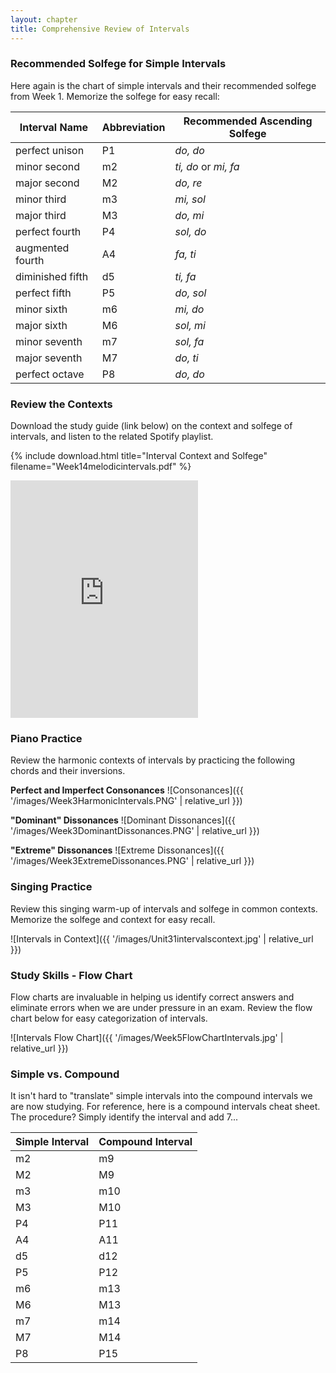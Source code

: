 ```yaml
---
layout: chapter
title: Comprehensive Review of Intervals 
---
```

 ### Recommended Solfege for Simple Intervals

Here again is the chart of simple intervals and their recommended solfege from Week 1. Memorize the solfege for easy recall:

|**Interval Name**   |**Abbreviation**|**Recommended Ascending Solfege**|
|--------------------|----------------|---------------------------------|
|perfect unison      | P1             |*do, do*                         |
|minor second        | m2             |*ti, do* or *mi, fa*             |
|major second        | M2             |*do, re*                         |
|minor third         | m3             |*mi, sol*                        |
|major third         | M3             |*do, mi*                         |
|perfect fourth      | P4             |*sol, do*                        |
|augmented fourth    | A4             |*fa, ti*                         |
|diminished fifth    | d5             |*ti, fa*                         |
|perfect fifth       | P5             |*do, sol*                        |
|minor sixth         | m6             |*mi, do*                         |
|major sixth         | M6             |*sol, mi*                        |
|minor seventh       | m7             |*sol, fa*                        |
|major seventh       | M7             |*do, ti*                         |
|perfect octave      | P8             |*do, do*                         |

### Review the Contexts

Download the study guide (link below) on the context and solfege of intervals, and listen to the related Spotify playlist.

{% include download.html title="Interval Context and Solfege" filename="Week14melodicintervals.pdf" %}

<iframe src="https://open.spotify.com/embed/user/mirandawilson/playlist/3oN3mV2Gv5DtxxlnjEFqsc" width="300" height="380" frameborder="0" allowtransparency="true" allow="encrypted-media"></iframe>

### Piano Practice

Review the harmonic contexts of intervals by practicing the following chords and their inversions.

**Perfect and Imperfect Consonances**
![Consonances]({{ '/images/Week3HarmonicIntervals.PNG' | relative_url }})

**"Dominant" Dissonances**
![Dominant Dissonances]({{ '/images/Week3DominantDissonances.PNG' | relative_url }})

**"Extreme" Dissonances**
![Extreme Dissonances]({{ '/images/Week3ExtremeDissonances.PNG' | relative_url }})

### Singing Practice

Review this singing warm-up of intervals and solfege in common contexts. Memorize the solfege and context for easy recall.

![Intervals in Context]({{ '/images/Unit31intervalscontext.jpg' | relative_url }})

### Study Skills - Flow Chart

Flow charts are invaluable in helping us identify correct answers and eliminate errors when we are under pressure in an exam. Review the flow chart below for easy categorization of intervals.

![Intervals Flow Chart]({{ '/images/Week5FlowChartIntervals.jpg' | relative_url }})

### Simple vs. Compound

It isn't hard to "translate" simple intervals into the compound intervals we are now studying. For reference, here is a compound intervals cheat sheet. The procedure? Simply identify the interval and add 7...

Simple Interval | Compound Interval
--- | --- 
m2 | m9 
M2 | M9 
m3 | m10
M3 | M10 
P4 | P11
A4 | A11
d5 | d12 
P5 | P12 
m6 | m13
M6 | M13 
m7 | m14 
M7 | M14 
P8 | P15